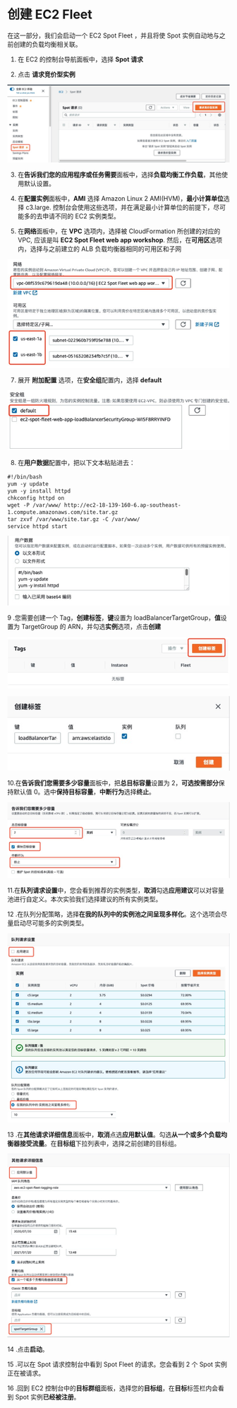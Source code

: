 # 创建 EC2 Fleet

在这一部分，我们会启动一个 EC2 Spot Fleet ，并且将使 Spot 实例自动地与之前创建的负载均衡相关联。

1.	在 EC2 的控制台导航面板中，选择 **Spot 请求**

2.	点击 **请求竞价型实例**

![](../image/ec2-spot/spotRequest.jpeg)

3.	在**告诉我们您的应用程序或任务需要**面板中，选择**负载均衡工作负载**，其他使用默认设置。

4.	在**配置实例**面板中，**AMI** 选择 Amazon Linux 2 AMI(HVM)，**最小计算单位**选择 c3.large.  控制台会使用这些选项，并在满足最小计算单位的前提下，尽可能多的去申请不同的 EC2 实例类型。

5.	在**网络**面板中，在 **VPC** 选项内，选择被 CloudFormation 所创建的对应的 VPC, 应该是叫 **EC2 Spot Fleet web app workshop**. 然后，在**可用区**选项内，选择与之前建立的 ALB 负载均衡器相同的可用区和子网

![](../image/ec2-spot/sfNetwork.jpeg)

7.	展开 **附加配置** 选项，在**安全组**配置内，选择 **default**

![](../image/ec2-spot/sfSg.jpeg)

8.	在**用户数据**配置中，把以下文本粘贴进去：

```
#!/bin/bash
yum -y update
yum -y install httpd
chkconfig httpd on
wget -P /var/www/ http://ec2-18-139-160-6.ap-southeast-1.compute.amazonaws.com/site.tar.gz
tar zxvf /var/www/site.tar.gz -C /var/www/
service httpd start
```
![](../image/ec2-spot/sfUserdata.jpeg)

9 .您需要创建一个 Tag，**创建标签**，**键**设置为 loadBalancerTargetGroup，**值**设置为 TargetGroup 的 ARN，并勾选**实例**选项，点击**创建**

![](../image/ec2-spot/sfTag.jpeg)

![](../image/ec2-spot/CreateTag.jpeg)

10.在**告诉我们您需要多少容量**面板中，把**总目标容量**设置为 2，**可选按需部分**保持默认值 0。选中**保持目标容量**，**中断行为**选择**终止**。

![](../image/ec2-spot/sfCap.jpeg)

11.在**队列请求设置**中，您会看到推荐的实例类型，**取消**勾选**应用建议**可以对容量池进行自定义。本次实验我们选择建议的所有实例类型。

12 .在队列分配策略，选择**在我的队列中的实例池之间呈现多样化**。这个选项会尽量启动尽可能多的实例类型。

![](../image/ec2-spot/spConfig.jpeg)

13 .在**其他请求详细信息**面板中，**取消**点选**应用默认值**。勾选**从一个或多个负载均衡器接受流量**。在**目标组**下拉列表中，选择之前创建的目标组。

![](../image/ec2-spot/sfMore.jpeg)
<!--14 .在页面的最下方，可以看到**您的队列请求概览**面板，这里描述了Spot请求的信息，队列强度，预估价格，与按需实例比较所节省的成本等。您也可以点击**JSON配置**按钮去下载一个JSON文件。您也可以使用这个配置文件以AWS CLI的方式去启动Spot Fleet.-->

14 .点击**启动**。

15 .可以在 Spot 请求控制台中看到 Spot Fleet 的请求。您会看到 2 个 Spot 实例正在被请求。

16 .回到 EC2 控制台中的**目标群组**面板，选择您的**目标组**，在**目标**标签栏内会看到 Spot 实例**已经被注册**。
